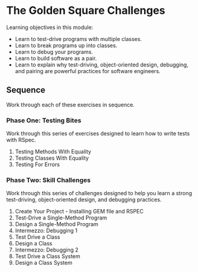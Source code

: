 # The Golden Square Challenges
Learning objectives in this module:

  - Learn to test-drive programs with multiple classes.
  - Learn to break programs up into classes.
  - Learn to debug your programs.
  - Learn to build software as a pair.
  - Learn to explain why test-driving, object-oriented design, debugging, and pairing are powerful practices for software engineers.

## Sequence
Work through each of these exercises in sequence.

### Phase One: Testing Bites
Work through this series of exercises designed to learn how to write tests with RSpec.

  1. Testing Methods With Equality
  2. Testing Classes With Equality
  3. Testing For Errors

### Phase Two: Skill Challenges
Work through this series of challenges designed to help you learn a strong test-driving, object-oriented design, and debugging practices.

  1. Create Your Project - Installing GEM file and RSPEC
  2. Test-Drive a Single-Method Program
  3. Design a Single-Method Program
  4. Intermezzo: Debugging 1
  5. Test Drive a Class
  6. Design a Class
  7. Intermezzo: Debugging 2
  8. Test Drive a Class System
  9. Design a Class System 




